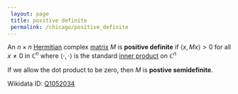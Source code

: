 ```yaml
---
 layout: page
 title: positive definite
 permalink: /chicago/positive_definite
---
```


An $n\times n$ [Hermitian](https://mathgloss.github.io/MathGloss/chicago/Hermitian) complex [matrix](https://mathgloss.github.io/MathGloss/chicago/matrix) $M$ is **positive definite** if $\langle x, Mx\rangle > 0$ for all $x\neq 0$ in $\mathbb C^n$ where $\langle\cdot,\cdot\rangle$ is the standard [inner product](https://mathgloss.github.io/MathGloss/chicago/inner_product) on $\mathbb C^n$

If we allow the dot product to be zero, then $M$ is **postive semidefinite**.

Wikidata ID: [Q1052034](https://www.wikidata.org/wiki/Q1052034)